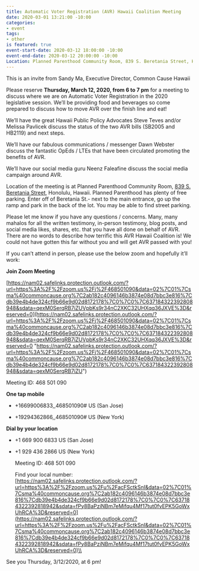 ```yaml
---
title: Automatic Voter Registration (AVR) Hawaii Coalition Meeting
date: 2020-03-01 13:21:00 -10:00
categories:
- event
tags:
- other
is featured: true
event-start-date: 2020-03-12 18:00:00 -10:00
event-end-date: 2020-03-12 20:00:00 -10:00
Location: Planned Parenthood Community Room, 839 S. Beretania Street, Honolulu
---
```


This is an invite from Sandy Ma, Executive Director, Common Cause Hawaii

Please reserve **Thursday, March 12, 2020, from 6 to 7 pm** for a meeting to discuss where we are on Automatic Voter Registration in the 2020 legislative session. We’ll be providing food and beverages so come prepared to discuss how to move AVR over the finish line and eat!

We’ll have the great Hawaii Public Policy Advocates Steve Teves and/or Melissa Pavlicek discuss the status of the two AVR bills (SB2005 and HB2119) and next steps.

We’ll have our fabulous communications / messenger Dawn Webster discuss the fantastic OpEds / LTEs that have been circulated promoting the benefits of AVR.

We’ll have our social media guru Neenz Faleafine discuss the social media campaign around AVR.

Location of the meeting is at Planned Parenthood Community Room, [839 S. Beretania Street](https://www.google.com/maps/place/839\+S\+Beretania\+St,\+Honolulu,\+HI\+96813/@21.3040622,-157.8525008,17z/data=!3m1!4b1!4m5!3m4!1s0x7c006de737660831:0xc565a5903db527e4!8m2!3d21.3040572!4d-157.8503068), Honolulu, Hawaii. Planned Parenthood has plenty of free parking. Enter off of Beretania St.- next to the main entrance, go up the ramp and park in the back of the lot. You may be able to find street parking.

Please let me know if you have any questions / concerns. Many, many mahalos for all the written testimony, in-person testimony, blog posts, and social media likes, shares, etc. that you have all done on behalf of AVR. There are no words to describe how terrific this AVR Hawaii Coalition is! We could not have gotten this far without you and will get AVR passed with you!

If you can’t attend in person, please use the below zoom and hopefully it’ll work:

**Join Zoom Meeting**

[https://nam02.safelinks.protection.outlook.com/?url=https%3A%2F%2Fzoom.us%2Fj%2F468501090&data=02%7C01%7Csma%40commoncause.org%7C2ab182c4096146b3874e08d7bbc3e816%7Cdb39e4b4de324cf9b66e9d02d8172178%7C0%7C0%7C637184322392808948&sdata=qexM0SerqRB7iZUVpbKs9r34nC2XKC32UHXqq36JXVE%3D&reserved=0](https://nam02.safelinks.protection.outlook.com/?url=https%3A%2F%2Fzoom.us%2Fj%2F468501090&data=02%7C01%7Csma%40commoncause.org%7C2ab182c4096146b3874e08d7bbc3e816%7Cdb39e4b4de324cf9b66e9d02d8172178%7C0%7C0%7C637184322392808948&sdata=qexM0SerqRB7iZUVpbKs9r34nC2XKC32UHXqq36JXVE%3D&reserved=0 "https://nam02.safelinks.protection.outlook.com/?url=https%3A%2F%2Fzoom.us%2Fj%2F468501090&data=02%7C01%7Csma%40commoncause.org%7C2ab182c4096146b3874e08d7bbc3e816%7Cdb39e4b4de324cf9b66e9d02d8172178%7C0%7C0%7C637184322392808948&sdata=qexM0SerqRB7iZU")

Meeting ID: 468 501 090

**One tap mobile**

* \+16699006833,,468501090# US (San Jose)

* \+19294362866,,468501090# US (New York)

**Dial by your location**

* \+1 669 900 6833 US (San Jose)
  

* \+1 929 436 2866 US (New York)
  

  Meeting ID: 468 501 090

  Find your local number: [https://nam02.safelinks.protection.outlook.com/?url=https%3A%2F%2Fzoom.us%2Fu%2FacFSctkSnI&data=02%7C01%7Csma%40commoncause.org%7C2ab182c4096146b3874e08d7bbc3e816%7Cdb39e4b4de324cf9b66e9d02d8172178%7C0%7C0%7C637184322392818942&sdata=fPy8BaPziNBm7eMifqu4Mf17tut0fvEPK5GoWxUhRCA%3D&reserved=0](https://nam02.safelinks.protection.outlook.com/?url=https%3A%2F%2Fzoom.us%2Fu%2FacFSctkSnI&data=02%7C01%7Csma%40commoncause.org%7C2ab182c4096146b3874e08d7bbc3e816%7Cdb39e4b4de324cf9b66e9d02d8172178%7C0%7C0%7C637184322392818942&sdata=fPy8BaPziNBm7eMifqu4Mf17tut0fvEPK5GoWxUhRCA%3D&reserved=0)\\

See you Thursday, 3/12/2020, at 6 pm!